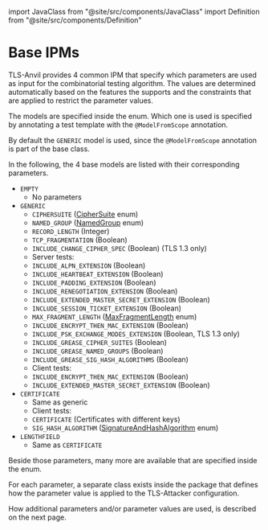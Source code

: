 import JavaClass from "@site/src/components/JavaClass"
import Definition from "@site/src/components/Definition"

# Base IPMs

TLS-Anvil provides 4 common IPM that specify which parameters are used as input for the combinatorial testing algorithm. The values are determined automatically based on the features the <Definition id="SUT" /> supports and the constraints that are applied to restrict the parameter values.

The models are specified inside the <JavaClass path="TLS-Test-Framework/src/main/java/de/rub/nds/tlstest/framework/anvil/TlsModelTypes.java"/> enum. Which one is used is specified by annotating a test template with the `@ModelFromScope` annotation.

By default the `GENERIC` model is used, since the `@ModelFromScope` annotation is part of the <JavaClass path="TLS-Test-Framework/src/main/java/de/rub/nds/tlstest/framework/testClasses/TlsBaseTest.java"/> base class.

In the following, the 4 base models are listed with their corresponding parameters.
* `EMPTY`
    * No parameters
* `GENERIC`
    * `CIPHERSUITE` (<a href="https://github.com/tls-attacker/TLS-Attacker/blob/main/TLS-Core/src/main/java/de/rub/nds/tlsattacker/core/constants/CipherSuite.java">CipherSuite</a> enum)
    * `NAMED_GROUP` (<a href="https://github.com/tls-attacker/TLS-Attacker/blob/main/TLS-Core/src/main/java/de/rub/nds/tlsattacker/core/constants/NamedGroup.java">NamedGroup</a> enum)
    * `RECORD_LENGTH` (Integer)
    * `TCP_FRAGMENTATION` (Boolean)
    * `INCLUDE_CHANGE_CIPHER_SPEC` (Boolean) (TLS 1.3 only)
    * Server tests:
    * `INCLUDE_ALPN_EXTENSION` (Boolean)
    * `INCLUDE_HEARTBEAT_EXTENSION` (Boolean)
    * `INCLUDE_PADDING_EXTENSION` (Boolean)
    * `INCLUDE_RENEGOTIATION_EXTENSION` (Boolean)
    * `INCLUDE_EXTENDED_MASTER_SECRET_EXTENSION` (Boolean)
    * `INCLUDE_SESSION_TICKET_EXTENSION` (Boolean)
    * `MAX_FRAGMENT_LENGTH` (<a href="https://github.com/tls-attacker/TLS-Attacker/blob/main/TLS-Core/src/main/java/de/rub/nds/tlsattacker/core/constants/MaxFragmentLength.java">MaxFragmentLength</a> enum)
    * `INCLUDE_ENCRYPT_THEN_MAC_EXTENSION` (Boolean)
    * `INCLUDE_PSK_EXCHANGE_MODES_EXTENSION` (Boolean, TLS 1.3 only)
    * `INCLUDE_GREASE_CIPHER_SUITES` (Boolean)
    * `INCLUDE_GREASE_NAMED_GROUPS` (Boolean)
    * `INCLUDE_GREASE_SIG_HASH_ALGORITHMS` (Boolean)
    * Client tests:
    * `INCLUDE_ENCRYPT_THEN_MAC_EXTENSION` (Boolean)
    * `INCLUDE_EXTENDED_MASTER_SECRET_EXTENSION` (Boolean)
* `CERTIFICATE`
    * Same as generic
    * Client tests:
    * `CERTIFICATE` (Certificates with different keys)
    * `SIG_HASH_ALGORITHM` (<a href="https://github.com/tls-attacker/TLS-Attacker/blob/main/TLS-Core/src/main/java/de/rub/nds/tlsattacker/core/constants/SignatureAndHashAlgorithm.java">SignatureAndHashAlgorithm</a> enum)
* `LENGTHFIELD`
    * Same as `CERTIFICATE`

Beside those parameters, many more are available that are specified inside the <JavaClass path="TLS-Test-Framework/src/main/java/de/rub/nds/tlstest/framework/model/TlsParameterType.java" /> enum.

For each parameter, a separate class exists inside the <JavaClass path="TLS-Test-Framework/src/main/java/de/rub/nds/tlstest/framework/model/derivationParameter"/> package that defines how the parameter value is applied to the TLS-Attacker configuration.

How additional parameters and/or parameter values are used, is described on the next page.
